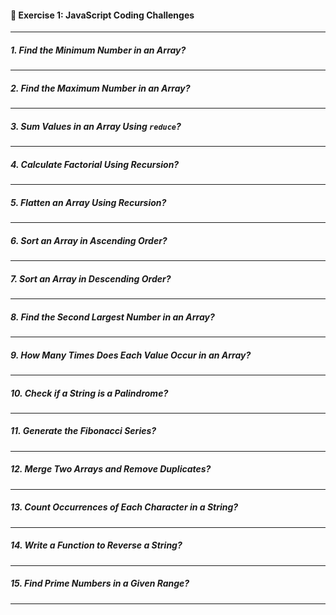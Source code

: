 #### 🚀 **Exercise 1: JavaScript Coding Challenges**

---

##### 1. **Find the Minimum Number in an Array?**

---

##### 2. **Find the Maximum Number in an Array?**

---

##### 3. **Sum Values in an Array Using `reduce`?**

---

##### 4. **Calculate Factorial Using Recursion?**

---

##### 5. **Flatten an Array Using Recursion?**

---

##### 6. **Sort an Array in Ascending Order?**

---

##### 7. **Sort an Array in Descending Order?**

---

##### 8. **Find the Second Largest Number in an Array?**

---

##### 9. **How Many Times Does Each Value Occur in an Array?**

---

##### 10. **Check if a String is a Palindrome?**

---

##### 11. **Generate the Fibonacci Series?**

---

##### 12. **Merge Two Arrays and Remove Duplicates?**

---

##### 13. **Count Occurrences of Each Character in a String?**

---

##### 14. **Write a Function to Reverse a String?**

---

##### 15. **Find Prime Numbers in a Given Range?**

---
